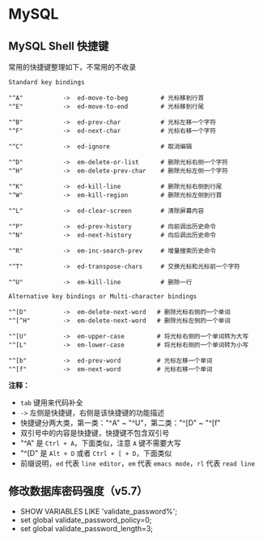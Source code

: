 # MySQL

## MySQL Shell 快捷键

常用的快捷键整理如下，不常用的不收录

```
Standard key bindings

"^A"           ->  ed-move-to-beg         # 光标移到行首
"^E"           ->  ed-move-to-end         # 光标移到行尾

"^B"           ->  ed-prev-char           # 光标左移一个字符
"^F"           ->  ed-next-char           # 光标右移一个字符

"^C"           ->  ed-ignore              # 取消编辑

"^D"           ->  em-delete-or-list      # 删除光标右侧一个字符
"^H"           ->  em-delete-prev-char    # 删除光标左侧一个字符

"^K"           ->  ed-kill-line           # 删除光标右侧到行尾
"^W"           ->  em-kill-region         # 删除光标左侧到行首

"^L"           ->  ed-clear-screen        # 清除屏幕内容

"^P"           ->  ed-prev-history        # 向前调出历史命令
"^N"           ->  ed-next-history        # 向后调出历史命令

"^R"           ->  em-inc-search-prev     # 增量搜索历史命令

"^T"           ->  ed-transpose-chars     # 交换光标和光标前一个字符

"^U"           ->  em-kill-line           # 删除一行

Alternative key bindings or Multi-character bindings

"^[D"          ->  em-delete-next-word   # 删除光标右侧的一个单词
"^[^H"         ->  em-delete-next-word   # 删除光标左侧的一个单词

"^[U"          ->  em-upper-case         # 将光标右侧的一个单词转为大写
"^[L"          ->  em-lower-case         # 将光标右侧的一个单词转为小写

"^[b"          ->  ed-prev-word          # 光标左移一个单词
"^[f"          ->  em-next-word          # 光标右移一个单词
```

**注释：**

- `tab` 键用来代码补全
- `->` 左侧是快捷键，右侧是该快捷键的功能描述
- 快捷键分两大类，第一类："^A" ~ "^U"，第二类："^[D" ~ "^[f"
- 双引号中的内容是快捷键，快捷键不包含双引号
- "^A" 是 `Ctrl + A`，下面类似，注意 `A` 键不需要大写
- "^[D" 是 `Alt + D` 或者 `Ctrl + [ + D`，下面类似
- 前缀说明，`ed` 代表 `line editor`，`em` 代表 `emacs mode`，`rl` 代表 `read line`

## 修改数据库密码强度（v5.7）

- SHOW VARIABLES LIKE 'validate_password%';
- set global validate_password_policy=0;
- set global validate_password_length=3;

